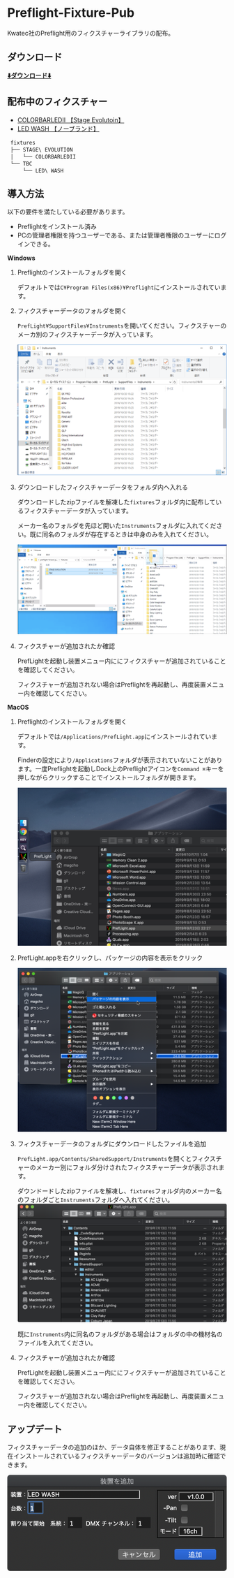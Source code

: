 # Preflight-Fixture-Pub

Kwatec社のPreflight用のフィクスチャーライブラリの配布。

## ダウンロード

<b><u>[⬇️ダウンロード⬇️](https://github.com/magcho/preflight-fixture-pub/archive/master.zip)</u></b>

## 配布中のフィクスチャー

- [COLORBARLEDⅡ 【Stage Evolutoin】](https://www.soundhouse.co.jp/products/detail/item/212382/)
- [LED WASH 【ノーブランド】](https://www.aliexpress.com/item/32971455218.html)

```
 fixtures
 ├── STAGE\ EVOLUTION
 │   └── COLORBARLEDII
 └── TBC
     └── LED\ WASH
```

## 導入方法

以下の要件を満たしている必要があります。
- Preflightをインストール済み
- PCの管理者権限を持つユーザーである、または管理者権限のユーザーにログインできる。


**Windows**
1. Preflightのインストールフォルダを開く

   デフォルトでは`C¥Program Files(x86)¥Preflight`にインストールされています。
   
2. フィクスチャーデータのフォルダを開く

   `PrefLight¥SupportFiles¥Instruments`を開いてください。フィクスチャーのメーカ別のフィクスチャーデータが入っています。
   
   ![Alt Text](./src/img5.png) 

3. ダウンロードしたフィクスチャーデータをフォルダ内へ入れる

   ダウンロードしたzipファイルを解凍した`fixtures`フォルダ内に配布しているフィクスチャーデータが入っています。
   
   メーカー名のフォルダを先ほど開いた`Instruments`フォルダに入れてください。既に同名のフォルダが存在するときは中身のみを入れてください。
   
   ![Alt Text](./src/img4.png) 

4. フィクスチャーが追加されたか確認

   PrefLightを起動し装置メニュー内ににフィクスチャーが追加されていることを確認してください。
   
   フィクスチャーが追加されない場合はPreflightを再起動し、再度装置メニュー内を確認してください。



**MacOS**
1. Preflightのインストールフォルダを開く

   デフォルトでは`/Applications/PrefLight.app`にインストールされています。
   
   Finderの設定により`/Applications`フォルダが表示されていないことがあります。一度Preflightを起動しDock上のPreflightアイコンを`Command ⌘`キーを押しながらクリックすることでインストールフォルダが開きます。
   
   ![Alt Text](./src/img1.png ) 
   
2. PrefLight.appを右クリックし、パッケージの内容を表示をクリック

   ![Alt Text](./src/img2.png ) 

3. フィクスチャーデータのフォルダにダウンロードしたファイルを追加

   `PrefLight.app/Contents/SharedSupport/Instruments`を開くとフィクスチャーのメーカー別にフォルダ分けされたフィクスチャーデータが表示されます。
   
   ダウンドードしたzipファイルを解凍し、`fixtures`フォルダ内のメーカー名のフォルダごと`Instruments`フォルダへ入れてください。
   ![Alt Text](./src/img3.png ) 
   
   既に`Instruments`内に同名のフォルダがある場合はフォルダの中の機材名のファイルを入れてください。
   
   
4. フィクスチャーが追加されたか確認

   PrefLightを起動し装置メニュー内ににフィクスチャーが追加されていることを確認してください。
   
   フィクスチャーが追加されない場合はPreflightを再起動し、再度装置メニュー内を確認してください。



## アップデート

フィクスチャーデータの追加のほか、データ自体を修正することがあります、現在インストールされているフィクスチャーデータのバージョンは追加時に確認できます。

![](./src/img6.png)

   
